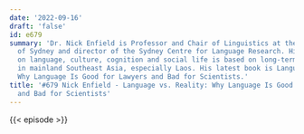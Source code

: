 ```yaml
---
date: '2022-09-16'
draft: 'false'
id: e679
summary: 'Dr. Nick Enfield is Professor and Chair of Linguistics at the University
  of Sydney and director of the Sydney Centre for Language Research. His research
  on language, culture, cognition and social life is based on long-term fieldwork
  in mainland Southeast Asia, especially Laos. His latest book is Language vs. Reality:
  Why Language Is Good for Lawyers and Bad for Scientists.'
title: '#679 Nick Enfield - Language vs. Reality: Why Language Is Good for Lawyers
  and Bad for Scientists'
---
```

{{< episode >}}
